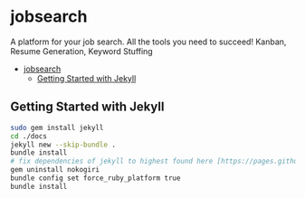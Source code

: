 # jobsearch

A platform for your job search. All the tools you need to succeed! Kanban, Resume Generation, Keyword Stuffing

- [jobsearch](#jobsearch)
  - [Getting Started with Jekyll](#getting-started-with-jekyll)

## Getting Started with Jekyll

```bash
sudo gem install jekyll
cd ./docs
jekyll new --skip-bundle .
bundle install
# fix dependencies of jekyll to highest found here [https://pages.github.com/versions/](https://pages.github.com/versions/)
gem uninstall nokogiri
bundle config set force_ruby_platform true
bundle install
```
